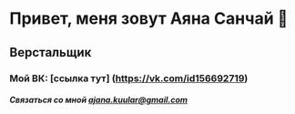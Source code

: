 # Привет, меня зовут Аяна Санчай 👋
## Верстальщик
### Мой ВК: [ссылка тут] (https://vk.com/id156692719)

##### Связаться со мной ajana.kuular@gmail.com
